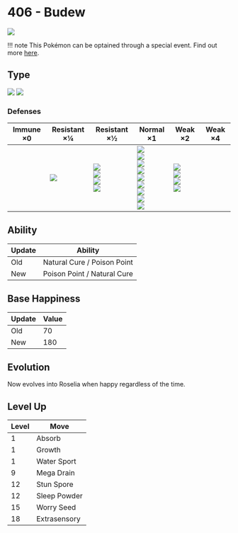 # 406 - Budew
![][406]

!!! note
    This Pokémon can be optained through a special event. Find out more [here](../../special_events/#baby-pokemon-egg-gift).

## Type

![][grass]  ![][poison]

### Defenses

Immune ×0 | Resistant ×¼   | Resistant ×½                                                      | Normal ×1                                                                                                                              | Weak ×2                                                     | Weak ×4 | 
---       | ---            | ---                                                               | ---                                                                                                                                    | ---                                                         | ---     | 
          | ![][grass]<br> | ![][fighting]<br> ![][water]<br> ![][electric]<br> ![][fairy]<br> | ![][normal]<br> ![][poison]<br> ![][ground]<br> ![][rock]<br> ![][bug]<br> ![][ghost]<br> ![][steel]<br> ![][dragon]<br> ![][dark]<br> | ![][flying]<br> ![][fire]<br> ![][psychic]<br> ![][ice]<br> |         | 

## Ability

Update | Ability                     | 
---    | ---                         | 
Old    | Natural Cure / Poison Point | 
New    | Poison Point / Natural Cure | 

## Base Happiness

Update | Value | 
---    | ---   | 
Old    | 70    | 
New    | 180   | 

## Evolution
Now evolves into Roselia when happy regardless of the time.

## Level Up

Level | Move         | 
---   | ---          | 
1     | Absorb       | 
1     | Growth       | 
1     | Water Sport  | 
9     | Mega Drain   | 
12    | Stun Spore   | 
12    | Sleep Powder | 
15    | Worry Seed   | 
18    | Extrasensory | 

[406]: ../img/pokemon/406.png
[normal]: ../img/types/normal.png
[fire]: ../img/types/fire.png
[fighting]: ../img/types/fighting.png
[water]: ../img/types/water.png
[flying]: ../img/types/flying.png
[grass]: ../img/types/grass.png
[poison]: ../img/types/poison.png
[electric]: ../img/types/electric.png
[ground]: ../img/types/ground.png
[psychic]: ../img/types/psychic.png
[rock]: ../img/types/rock.png
[ice]: ../img/types/ice.png
[bug]: ../img/types/bug.png
[dragon]: ../img/types/dragon.png
[ghost]: ../img/types/ghost.png
[dark]: ../img/types/dark.png
[steel]: ../img/types/steel.png
[fairy]: ../img/types/fairy.png
